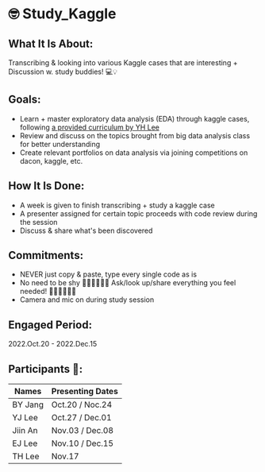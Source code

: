 # 🤓 Study_Kaggle
## What It Is About:
Transcribing &amp; looking into various Kaggle cases that are interesting + Discussion w. study buddies! 💻💡

## Goals:
+ Learn + master exploratory data analysis (EDA) through kaggle cases, following [a provided curriculum by YH Lee](https://goodday-lab.tistory.com/4)
+ Review and discuss on the topics brought from big data analysis class for better understanding
+ Create relevant portfolios on data analysis via joining competitions on dacon, kaggle, etc.

## How It Is Done:
+ A week is given to finish transcribing + study a kaggle case
+ A presenter assigned for certain topic proceeds with code review during the session
+ Discuss & share what's been discovered

## Commitments:
+ NEVER just copy & paste, type every single code as is
+ No need to be shy 🙅🏼‍♀️🙅🏼‍♂️ Ask/look up/share everything you feel needed! 🙆🏼‍♀️🙆🏼‍♂️
+ Camera and mic on during study session

## Engaged Period:
2022.Oct.20 - 2022.Dec.15

## Participants 💙:
|        Names        |  Presenting Dates   |
|---------------------|---------------------|
|BY Jang              |Oct.20 / Noc.24      |
|YJ Lee               |Oct.27 / Dec.01      |
|Jiin An              |Nov.03 / Dec.08      |
|EJ Lee               |Nov.10 / Dec.15      |
|TH Lee               |Nov.17               |
